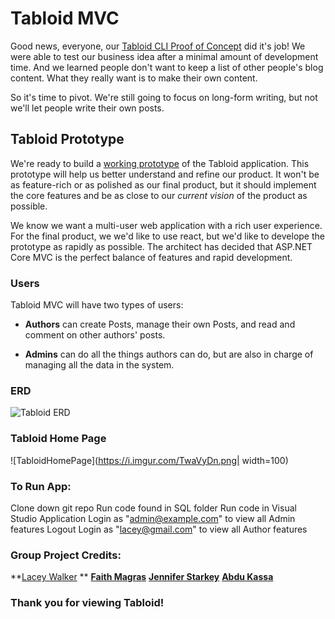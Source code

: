 # Tabloid MVC

Good news, everyone, our [Tabloid CLI Proof of Concept](https://github.com/nashville-software-school/TabloidCLI) did it's job! We were able to test our business idea after a minimal amount of development time. And we learned people don't want to keep a list of other people's blog content. What they really want is to make their own content.

So it's time to pivot. We're still going to focus on long-form writing, but not we'll let people write their own posts.

## Tabloid Prototype

We're ready to build a [working prototype](https://en.wikipedia.org/wiki/Prototype) of the Tabloid application. This prototype will help us better understand and refine our product. It won't be as feature-rich or as polished as our final product, but it should implement the core features and be as close to our _current vision_ of the product as possible. 

We know we want a multi-user web application with a rich user experience. For the final product, we we'd like to use react, but we'd like to develope the prototype as rapidly as possible. The architect has decided that ASP<span>.NET</span> Core MVC is the perfect balance of features and rapid development.

### Users

Tabloid MVC will have two types of users:

* **Authors** can create Posts, manage their own Posts, and read and comment on other authors' posts.

* **Admins** can do all the things authors can do, but are also in charge of managing all the data in the system.

### ERD

![Tabloid ERD](./Tabloid.png)

### Tabloid Home Page

![TabloidHomePage](https://i.imgur.com/TwaVyDn.png| width=100)

### To Run App:
Clone down git repo
Run code found in SQL folder
Run code in Visual Studio Application
Login as "admin@example.com" to view all Admin features
Logout
Login as "lacey@gmail.com" to view all Author features

### Group Project Credits:
**<td><a href="https://github.com/laceywalkerr">Lacey Walker</a></td> **
**<td><a href="https://github.com/bdanielle092">Faith Magras</a></td>**
**<td><a href="https://github.com/jenniferstarkey">Jennifer Starkey</a></td>**
**<td><a href="https://github.com/Abdurehman05">Abdu Kassa</a></td>**

### Thank you for viewing Tabloid!
